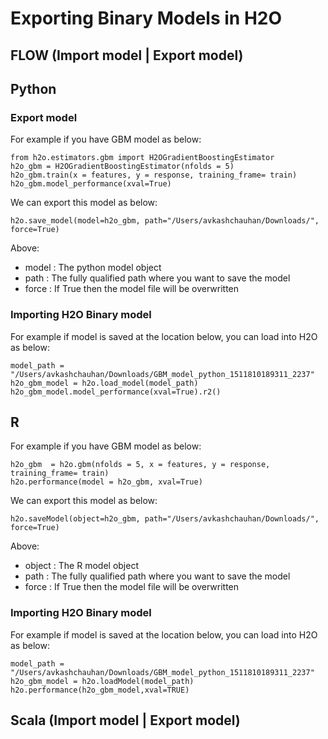 # Exporting Binary Models in H2O #


## FLOW (Import model | Export model) ##

## Python ##

### Export model ###
For example if you have GBM model as below:
```
from h2o.estimators.gbm import H2OGradientBoostingEstimator
h2o_gbm = H2OGradientBoostingEstimator(nfolds = 5)
h2o_gbm.train(x = features, y = response, training_frame= train)
h2o_gbm.model_performance(xval=True)
```
We can export this model as below:
```
h2o.save_model(model=h2o_gbm, path="/Users/avkashchauhan/Downloads/", force=True)
```
Above: 
 - model : The python model object
 - path  : The fully qualified path where you want to save the model
 - force : If True then the model file will be overwritten
 
### Importing H2O Binary model ###
For example if model is saved at the location below, you can load into H2O as below:
```
model_path = "/Users/avkashchauhan/Downloads/GBM_model_python_1511810189311_2237"
h2o_gbm_model = h2o.load_model(model_path)
h2o_gbm_model.model_performance(xval=True).r2()
```

## R ##
For example if you have GBM model as below:
```
h2o_gbm  = h2o.gbm(nfolds = 5, x = features, y = response, training_frame= train)
h2o.performance(model = h2o_gbm, xval=True)
```
We can export this model as below:
```
h2o.saveModel(object=h2o_gbm, path="/Users/avkashchauhan/Downloads/", force=True)
```
Above: 
 - object : The R model object
 - path  : The fully qualified path where you want to save the model
 - force : If True then the model file will be overwritten
 
### Importing H2O Binary model ###
For example if model is saved at the location below, you can load into H2O as below:
```
model_path = "/Users/avkashchauhan/Downloads/GBM_model_python_1511810189311_2237"
h2o_gbm_model = h2o.loadModel(model_path)
h2o.performance(h2o_gbm_model,xval=TRUE)
```

## Scala (Import model | Export model) ##

